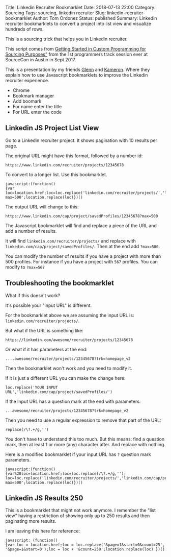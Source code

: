 Title: Linkedin Recruiter Bookmarklet
Date: 2018-07-13 22:00
Category: Sourcing
Tags: sourcing, linkedin recruiter
Slug: linkedin-recruiter-bookmarklet
Author: Tom Ordonez
Status: published
Summary: Linkedin recruiter bookmarklets to convert a project into list view and visualize hundreds of rows.

This is a sourcing trick that helps you in Linkedin recruiter.

This script comes from <a href="https://www.slideshare.net/gutmach/getting-started-in-custom-programming-for-talent-sourcing" target="_blank">Getting Started in Custom Programming for Sourcing Purposes"</a> from the 1st programmers track session ever at SourceCon in Austin in Sept 2017.

This is a presentation by my friends <a href="https://twitter.com/gutmach" target="_blank">Glenn</a> and <a href="https://twitter.com/kamoswin" target="_blank">Kameron</a>. Where they explain how to use Javascript bookmarklets to improve the Linkedin recruiter experience.

* Chrome
* Bookmark manager
* Add boomark
* For name enter the title
* For URL enter the code

## Linkedin JS Project List View

Go to a Linkedin recruiter project. It shows pagination with 10 results per page.

The original URL might have this format, followed by a number id:

    https://www.linkedin.com/recruiter/projects/12345678

To convert to a longer list. Use this bookmarklet.

    javascript:(function()
    {var loc=location.href;loc=loc.replace('linkedin.com/recruiter/projects/','linkedin.com/cap/project/savedProfiles/');loc=loc+'?max=500';location.replace(loc)})()

The output URL will change to this:

    https://www.linkedin.com/cap/project/savedProfiles/12345678?max=500

The Javascript bookmarklet will find and replace a piece of the URL and add a number of results.

It will find `linkedin.com/recruiter/projects/` and replace with `linkedin.com/cap/project/savedProfiles/`. Then at the end add `?max=500`.

You can modify the number of results if you have a project with more than 500 profiles. For instance if you have a project with `567` profiles. You can modify to `?max=567`

## Troubleshooting the bookmarklet

What if this doesn't work?

It's possible your "input URL" is different.

For the bookmarklet above we are assuming the input URL is: `linkedin.com/recruiter/projects/`.

But what if the URL is something like:
    
    https://linkedin.com/awesome/recruiter/projects/12345678

Or what if it has parameters at the end:

    ....awesome/recruiter/projects/12345678?trk=homepage_v2

Then the bookmarklet won't work and you need to modify it.

If it is just a different URL you can make the change here:

    loc.replace('YOUR INPUT URL','linkedin.com/cap/project/savedProfiles/')

If the Input URL has a question mark at the end with parameters:

    ...awesome/recruiter/projects/12345678?trk=homepage_v2

Then you need to use a regular expression to remove that part of the URL:

    replace(/\?.+/g,'')

You don't have to understand this too much. But this means: find a question mark, then at least 1 or more (any) character after. And replace with nothing.

Here is a modified bookmarklet if your input URL has `?` question mark parameters.

    javascript:(function()
    {var%20loc=location.href;loc=loc.replace(/\?.+/g,'');
    loc=loc.replace('linkedin.com/recruiter/projects/','linkedin.com/cap/project/savedProfiles/');loc=loc+'?max=500';location.replace(loc)})()

## Linkedin JS Results 250

This is a bookmarklet that might not work anymore. I remember the "list view" having a restriction of showing only up to 250 results and then paginating more results.

I am leaving this here for reference:

    javascript: (function()
    {var loc = location.href;loc = loc.replace('&page=1&start=0&count=25', '&page=1&start=0');loc = loc + '&count=250';location.replace(loc) })()

